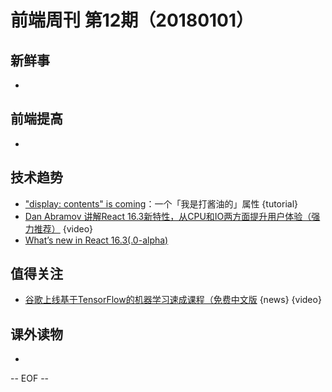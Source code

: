 # 前端周刊 第12期（20180101）

## 新鲜事
-

## 前端提高
-

## 技术趋势
- ["display: contents" is coming](https://blogs.igalia.com/mrego/2018/01/11/display-contents-is-coming/)：一个「我是打酱油的」属性 {tutorial}
- [Dan Abramov 讲解React 16.3新特性，从CPU和IO两方面提升用户体验（强力推荐）](https://reactjs.org/blog/2018/03/01/sneak-peek-beyond-react-16.html) {video}
- [What’s new in React 16.3(.0-alpha)](https://medium.com/@baphemot/whats-new-in-react-16-3-d2c9b7b6193b)

## 值得关注
- [谷歌上线基于TensorFlow的机器学习速成课程（免费中文版](https://developers.google.cn/machine-learning/crash-course/) {news} {video}

## 课外读物
-

[//]: # (分类图标
    新闻 {news}
    视频 {video}
    教程 {tutorial}
    代码 {code}
    演示 {demo}
    观点 {opinion}
    技巧 {tips}
    工具 {tools}
    书籍 {book}
    文档 {doc}
    GayHub {github}
    规范 {w3c}
    规范 {mdn}
  )

-- EOF --